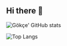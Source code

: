 ## Hi there 👋

![Gökçe' GitHub stats](https://github-readme-stats.vercel.app/api?username=gokceuludogan&show_icons=true&theme=chartreuse-dark&count_private=true&include_all_commits=true&show=reviews)

![Top Langs](https://github-readme-stats.vercel.app/api/top-langs/?username=gokceuludogan&hide_progress=false&size_weight=0&count_weight=1&hide=jupyter%20notebook,matlab&layout=compact&theme=chartreuse-dark)


<!--
**gokceuludogan/gokceuludogan** is a ✨ _special_ ✨ repository because its `README.md` (this file) appears on your GitHub profile.

Here are some ideas to get you started:

- 🔭 I’m currently working on ...
- 🌱 I’m currently learning ...
- 👯 I’m looking to collaborate on ...
- 🤔 I’m looking for help with ...
- 💬 Ask me about ...
- 📫 How to reach me: ...
- 😄 Pronouns: ...
- ⚡ Fun fact: ...
-->
